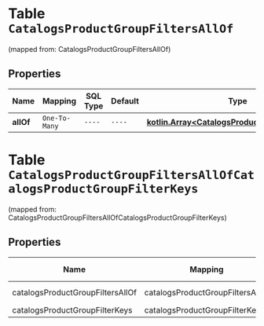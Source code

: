 
# Table `CatalogsProductGroupFiltersAllOf`
(mapped from: CatalogsProductGroupFiltersAllOf)

## Properties
Name | Mapping | SQL Type | Default | Type | Description | Notes
---- | ------- | -------- | ------- | ---- | ----------- | -----
**allOf** | `One-To-Many` | `----` | `----`  | [**kotlin.Array&lt;CatalogsProductGroupFilterKeys&gt;**](CatalogsProductGroupFilterKeys.md) |  | 


# **Table `CatalogsProductGroupFiltersAllOfCatalogsProductGroupFilterKeys`**
(mapped from: CatalogsProductGroupFiltersAllOfCatalogsProductGroupFilterKeys)

## Properties
Name | Mapping | SQL Type | Default | Type | Description | Notes
---- | ------- | -------- | ------- | ---- | ----------- | -----
catalogsProductGroupFiltersAllOf | catalogsProductGroupFiltersAllOf | long | | kotlin.Long | Primary Key | *one*
catalogsProductGroupFilterKeys | catalogsProductGroupFilterKeys | long | | kotlin.Long | Foreign Key | *many*



